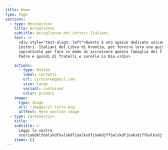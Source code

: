 ```yaml
---
title: Home
type: Page
sections:
  - type: HeroSection
    title: Accoglienza
    subtitle: Accoglienza dei Lettori Italiani
    text: >+
      <div style="text-align: left">Questo è uno spazio dedicato unicamente ai
      Lettori  Italiani del Libro di Urantia, per fornire loro una guida, ma
      soprattutto per fare in modo di accrescere questa famiglia dei figli del
      Padre e quindi di fratelli e sorelle in Dio.</div>

    actions:
      - type: Button
        label: Contatti
        url: cirosare@gmail.com
        size: large
        variant: contained
        color: primary
    image:
      type: Image
      url: /images/Il tutto.png
      altText: Hero section image
  - type: CardsSection
    title: ''
    subtitle: >-
      Leggi la nostra
      storiaòdklfòalskdfòalskdfjòalksdfjòakdjffòalskdfjòaksdjffòalksdjffòalksdjffòaksdjffòalksdjffòalksdjfòalskdfjfòalskdjffòalskdfjfòalskdfjfòalskdfjfòaslkdfjfòaslkdfjfjòalskdfjfòalsdkfjfòa
    items: []
---
```

